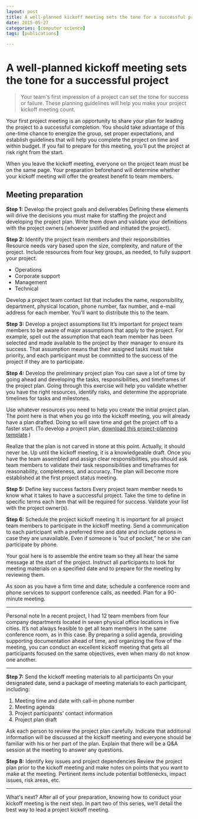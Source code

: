 ```yaml
---
layout: post
title: A well-planned kickoff meeting sets the tone for a successful project
date: 2015-05-27
categories: [computer science]
tags: [publications]

---
```



# A well-planned kickoff meeting sets the tone for a successful project

> Your team's first impression of a project can set the tone for success
or failure. These planning guidelines will help you make your project
kickoff meeting count. 


Your first project meeting is an opportunity to share your plan for
leading the project to a successful completion. You should take
advantage of this one-time chance to energize the group, set proper
expectations, and establish guidelines that will help you complete the
project on time and within budget. If you fail to prepare for this
meeting, you’ll put the project at risk right from the start.

When you leave the kickoff meeting, everyone on the project team must be
on the same page. Your preparation beforehand will determine whether
your kickoff meeting will offer the greatest benefit to team members.

## Meeting preparation

**Step 1:** Develop the project goals and deliverables
Defining these elements will drive the decisions you must make for
staffing the project and developing the project plan. Write them down
and validate your definitions with the project owners (whoever justified
and initiated the project).

**Step 2:** Identify the project team members and their responsibilities
Resource needs vary based upon the size, complexity, and nature of the
project. Include resources from four key groups, as needed, to fully
support your project.

-   Operations
-   Corporate support
-   Management
-   Technical


Develop a project team contact list that includes the name,
responsibility, department, physical location, phone number, fax number,
and e-mail address for each member. You’ll want to distribute this to
the team.

**Step 3:** Develop a project assumptions list
It’s important for project team members to be aware of major assumptions
that apply to the project. For example, spell out the assumption that
each team member has been selected and made available to the project by
their manager to ensure its success. That assumption means that their
assigned tasks must take priority, and each participant must be
committed to the success of the project if they are to participate.

**Step 4:** Develop the preliminary project plan
You can save a lot of time by going ahead and developing the tasks,
responsibilities, and timeframes of the project plan. Going through this
exercise will help you validate whether you have the right resources,
identify risks, and determine the appropriate timelines for tasks and
milestones.

Use whatever resources you need to help you create the initial project
plan. The point here is that when you go into the kickoff meeting, you
will already have a plan drafted. Doing so will save time and get the
project off to a faster start. (To develop a project plan, [download
this project-planning
template](http://www.techrepublic.com/article.jhtml?id=r00720011113bal01.htm).)

Realize that the plan is not carved in stone at this point. Actually, it
should never be. Up until the kickoff meeting, it is a knowledgeable
draft. Once you have the team assembled and assign clear
responsibilities, you should ask team members to validate their task
responsibilities and timeframes for reasonability, completeness, and
accuracy. The plan will become more established at the first project
status meeting.

**Step 5:** Define key success factors
Every project team member needs to know what it takes to have a
successful project. Take the time to define in specific terms each item
that will be required for success. Validate your list with the project
owner(s).

**Step 6:** Schedule the project kickoff meeting
It is important for all project team members to participate in the
kickoff meeting. Send a communication to each participant with a
preferred time and date and include options in case they are
unavailable. Even if someone is “out of pocket,” he or she can
participate by phone.

Your goal here is to assemble the entire team so they all hear the same
message at the start of the project. Instruct all participants to look
for meeting materials on a specified date and to prepare for the meeting
by reviewing them.

As soon as you have a firm time and date, schedule a conference room and
phone services to support conference calls, as needed. Plan for a
90-minute meeting.

* * * * *

Personal note
 In a recent project, I had 12 team members from four company
departments located in seven physical office locations in five cities.
It’s not always feasible to get all team members in the same conference
room, as in this case. By preparing a solid agenda, providing supporting
documentation ahead of time, and organizing the flow of the meeting, you
can conduct an excellent kickoff meeting that gets all participants
focused on the same objectives, even when many do not know one another.

* * * * *


**Step 7:** Send the kickoff meeting materials to all participants
On your designated date, send a package of meeting materials to each
participant, including:

1.  Meeting time and date with call-in phone number
2.  Meeting agenda
3.  Project participants’ contact information
4.  Project plan draft


Ask each person to review the project plan carefully. Indicate that
additional information will be discussed at the kickoff meeting and
everyone should be familiar with his or her part of the plan. Explain
that there will be a Q&A session at the meeting to answer any
questions.

**Step 8:** Identify key issues and project dependencies
Review the project plan prior to the kickoff meeting and make notes on
points that you want to make at the meeting. Pertinent items include
potential bottlenecks, impact issues, risk areas, etc.

* * * * *

What's next?
 After all of your preparation, knowing how to conduct your kickoff
meeting is the next step. In part two of this series, we’ll detail the
best way to lead a project kickoff meeting.

